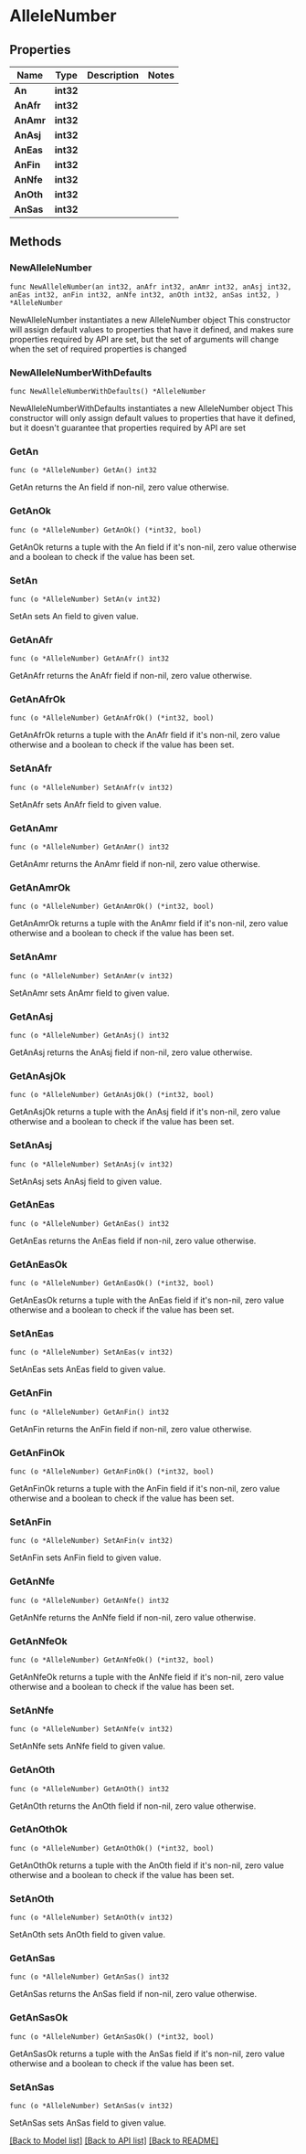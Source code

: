 # AlleleNumber

## Properties

Name | Type | Description | Notes
------------ | ------------- | ------------- | -------------
**An** | **int32** |  | 
**AnAfr** | **int32** |  | 
**AnAmr** | **int32** |  | 
**AnAsj** | **int32** |  | 
**AnEas** | **int32** |  | 
**AnFin** | **int32** |  | 
**AnNfe** | **int32** |  | 
**AnOth** | **int32** |  | 
**AnSas** | **int32** |  | 

## Methods

### NewAlleleNumber

`func NewAlleleNumber(an int32, anAfr int32, anAmr int32, anAsj int32, anEas int32, anFin int32, anNfe int32, anOth int32, anSas int32, ) *AlleleNumber`

NewAlleleNumber instantiates a new AlleleNumber object
This constructor will assign default values to properties that have it defined,
and makes sure properties required by API are set, but the set of arguments
will change when the set of required properties is changed

### NewAlleleNumberWithDefaults

`func NewAlleleNumberWithDefaults() *AlleleNumber`

NewAlleleNumberWithDefaults instantiates a new AlleleNumber object
This constructor will only assign default values to properties that have it defined,
but it doesn't guarantee that properties required by API are set

### GetAn

`func (o *AlleleNumber) GetAn() int32`

GetAn returns the An field if non-nil, zero value otherwise.

### GetAnOk

`func (o *AlleleNumber) GetAnOk() (*int32, bool)`

GetAnOk returns a tuple with the An field if it's non-nil, zero value otherwise
and a boolean to check if the value has been set.

### SetAn

`func (o *AlleleNumber) SetAn(v int32)`

SetAn sets An field to given value.


### GetAnAfr

`func (o *AlleleNumber) GetAnAfr() int32`

GetAnAfr returns the AnAfr field if non-nil, zero value otherwise.

### GetAnAfrOk

`func (o *AlleleNumber) GetAnAfrOk() (*int32, bool)`

GetAnAfrOk returns a tuple with the AnAfr field if it's non-nil, zero value otherwise
and a boolean to check if the value has been set.

### SetAnAfr

`func (o *AlleleNumber) SetAnAfr(v int32)`

SetAnAfr sets AnAfr field to given value.


### GetAnAmr

`func (o *AlleleNumber) GetAnAmr() int32`

GetAnAmr returns the AnAmr field if non-nil, zero value otherwise.

### GetAnAmrOk

`func (o *AlleleNumber) GetAnAmrOk() (*int32, bool)`

GetAnAmrOk returns a tuple with the AnAmr field if it's non-nil, zero value otherwise
and a boolean to check if the value has been set.

### SetAnAmr

`func (o *AlleleNumber) SetAnAmr(v int32)`

SetAnAmr sets AnAmr field to given value.


### GetAnAsj

`func (o *AlleleNumber) GetAnAsj() int32`

GetAnAsj returns the AnAsj field if non-nil, zero value otherwise.

### GetAnAsjOk

`func (o *AlleleNumber) GetAnAsjOk() (*int32, bool)`

GetAnAsjOk returns a tuple with the AnAsj field if it's non-nil, zero value otherwise
and a boolean to check if the value has been set.

### SetAnAsj

`func (o *AlleleNumber) SetAnAsj(v int32)`

SetAnAsj sets AnAsj field to given value.


### GetAnEas

`func (o *AlleleNumber) GetAnEas() int32`

GetAnEas returns the AnEas field if non-nil, zero value otherwise.

### GetAnEasOk

`func (o *AlleleNumber) GetAnEasOk() (*int32, bool)`

GetAnEasOk returns a tuple with the AnEas field if it's non-nil, zero value otherwise
and a boolean to check if the value has been set.

### SetAnEas

`func (o *AlleleNumber) SetAnEas(v int32)`

SetAnEas sets AnEas field to given value.


### GetAnFin

`func (o *AlleleNumber) GetAnFin() int32`

GetAnFin returns the AnFin field if non-nil, zero value otherwise.

### GetAnFinOk

`func (o *AlleleNumber) GetAnFinOk() (*int32, bool)`

GetAnFinOk returns a tuple with the AnFin field if it's non-nil, zero value otherwise
and a boolean to check if the value has been set.

### SetAnFin

`func (o *AlleleNumber) SetAnFin(v int32)`

SetAnFin sets AnFin field to given value.


### GetAnNfe

`func (o *AlleleNumber) GetAnNfe() int32`

GetAnNfe returns the AnNfe field if non-nil, zero value otherwise.

### GetAnNfeOk

`func (o *AlleleNumber) GetAnNfeOk() (*int32, bool)`

GetAnNfeOk returns a tuple with the AnNfe field if it's non-nil, zero value otherwise
and a boolean to check if the value has been set.

### SetAnNfe

`func (o *AlleleNumber) SetAnNfe(v int32)`

SetAnNfe sets AnNfe field to given value.


### GetAnOth

`func (o *AlleleNumber) GetAnOth() int32`

GetAnOth returns the AnOth field if non-nil, zero value otherwise.

### GetAnOthOk

`func (o *AlleleNumber) GetAnOthOk() (*int32, bool)`

GetAnOthOk returns a tuple with the AnOth field if it's non-nil, zero value otherwise
and a boolean to check if the value has been set.

### SetAnOth

`func (o *AlleleNumber) SetAnOth(v int32)`

SetAnOth sets AnOth field to given value.


### GetAnSas

`func (o *AlleleNumber) GetAnSas() int32`

GetAnSas returns the AnSas field if non-nil, zero value otherwise.

### GetAnSasOk

`func (o *AlleleNumber) GetAnSasOk() (*int32, bool)`

GetAnSasOk returns a tuple with the AnSas field if it's non-nil, zero value otherwise
and a boolean to check if the value has been set.

### SetAnSas

`func (o *AlleleNumber) SetAnSas(v int32)`

SetAnSas sets AnSas field to given value.



[[Back to Model list]](../README.md#documentation-for-models) [[Back to API list]](../README.md#documentation-for-api-endpoints) [[Back to README]](../README.md)


